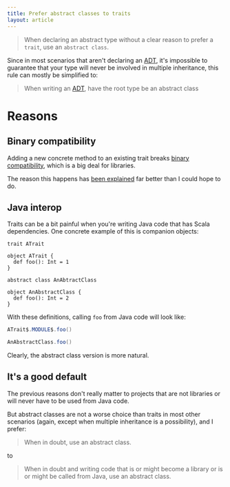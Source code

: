 ```yaml
---
title: Prefer abstract classes to traits
layout: article
---
```


> When declaring an abstract type without a clear reason to prefer a `trait`, use an `abstract class`.

Since in most scenarios that aren't declaring an [ADT](../definitions/adt.html), it's impossible to guarantee that your type will never be involved in multiple inheritance, this rule can mostly be simplified to:

> When writing an [ADT](../definitions/adt.html), have the root type be an abstract class

# Reasons

## Binary compatibility

Adding a new concrete method to an existing trait breaks [binary compatibility](../definitions/binary_compatibility.html), which is a big deal for libraries.

The reason this happens has [been explained](https://stackoverflow.com/questions/18366817/is-adding-a-trait-method-with-implementation-breaking-backward-compatibility) far better than I could hope to do.

## Java interop

Traits can be a bit painful when you're writing Java code that has Scala dependencies. One concrete example of this is companion objects:

```tut:silent
trait ATrait

object ATrait {
  def foo(): Int = 1
}

abstract class AnAbtractClass

object AnAbstractClass {
  def foo(): Int = 2
}
```

With these definitions, calling `foo` from Java code will look like:

```java
ATrait$.MODULE$.foo()

AnAbstractClass.foo()
```

Clearly, the abstract class version is more natural.

## It's a good default

The previous reasons don't really matter to projects that are not libraries or will never have to be used from Java code.

But abstract classes are not a worse choice than traits in most other scenarios (again, except when multiple inheritance is a possibility), and I prefer:

> When in doubt, use an abstract class.

to

> When in doubt and writing code that is or might become a library or is or might be called from Java, use an abstract class.
